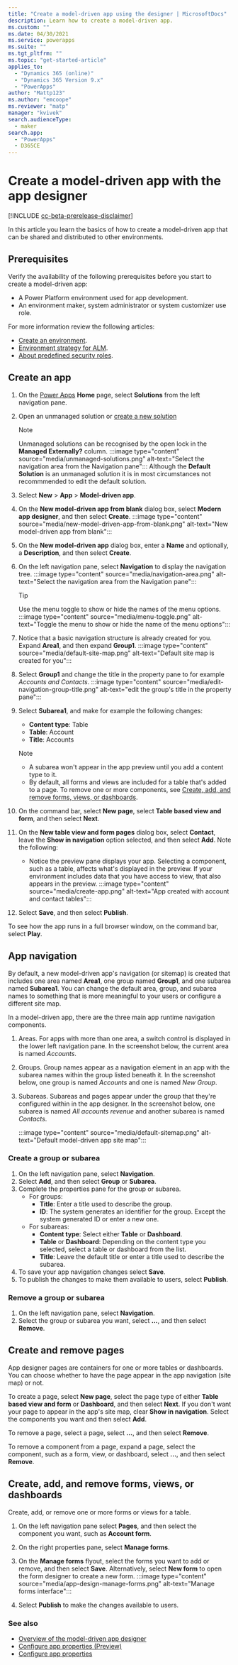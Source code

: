 ```yaml
---
title: "Create a model-driven app using the designer | MicrosoftDocs"
description: Learn how to create a model-driven app.
ms.custom: ""
ms.date: 04/30/2021
ms.service: powerapps
ms.suite: ""
ms.tgt_pltfrm: ""
ms.topic: "get-started-article"
applies_to: 
  - "Dynamics 365 (online)"
  - "Dynamics 365 Version 9.x"
  - "PowerApps"
author: "Mattp123"
ms.author: "emcoope"
ms.reviewer: "matp"
manager: "kvivek"
search.audienceType: 
  - maker
search.app: 
  - "PowerApps"
  - D365CE
---
```

# Create a model-driven app with the app designer

[!INCLUDE [cc-beta-prerelease-disclaimer](../../includes/cc-beta-prerelease-disclaimer.md)]

In this article you learn the basics of how to create a model-driven app that can be shared and distributed to other environments.

## Prerequisites

Verify the availability of the following prerequisites before you start to create a model-driven app:

- A Power Platform environment used for app development.
- An environment maker, system administrator or system customizer use role.

For more information review the following articles:

- [Create an environment](/power-platform/admin/create-environment).
- [Environment strategy for ALM](/power-platform/alm/environment-strategy-alm).
- [About predefined security roles](share-model-driven-app.md#about-predefined-security-roles).

## Create an app

1. On the [Power Apps](https://make.powerapps.com/?utm_source=padocs&utm_medium=linkinadoc&utm_campaign=referralsfromdoc) **Home** page, select **Solutions** from the left navigation pane.

1. Open an unmanaged solution or [create a new solution](../data-platform/create-solution.md)
   > [!NOTE]   
   > Unmanaged solutions can be recognised by the open lock in the **Managed Externally?** column.
   > :::image type="content" source="media/unmanaged-solutions.png" alt-text="Select the navigation area from the Navigation pane":::
   > Although the **Default Solution** is an unmanaged solution it is in most circumstances not recommmended to edit the default solution.
1. Select **New** > **App** > **Model-driven app**.
1. On the **New model-driven app from blank** dialog box, select **Modern app designer**, and then select **Create**. :::image type="content" source="media/new-model-driven-app-from-blank.png" alt-text="New model-driven app from blank":::
1. On the **New model-driven app** dialog box, enter a **Name** and optionally, a **Description**, and then select **Create**.
1. On the left navigation pane, select **Navigation** to display the navigation tree. 
   :::image type="content" source="media/navigation-area.png" alt-text="Select the navigation area from the Navigation pane":::
   > [!TIP]
   > Use the menu toggle to show or hide the names of the menu options. :::image type="content" source="media/menu-toggle.png" alt-text="Toggle the menu to show or hide the name of the menu options":::
1. Notice that a basic navigation structure is already created for you. Expand **Area1**, and then expand **Group1**.
   :::image type="content" source="media/default-site-map.png" alt-text="Default site map is created for you":::
1. Select **Group1** and change the title in the property pane to for example *Accounts and Contacts*. :::image type="content" source="media/edit-navigation-group-title.png" alt-text="edit the group's title in the property pane":::
1. Select **Subarea1**, and make for example the following changes:
   - **Content type**: Table
   - **Table**: Account
   - **Title**: Accounts

   > [!NOTE]
   >
   > - A subarea won't appear in the app preview until you add a content type to it.
   > - By default, all forms and views are included for a table that's added to a page. To remove one or more components, see [Create, add, and remove forms, views, or dashboards](#create-add-and-remove-forms-views-or-dashboards).

1. On the command bar, select **New page**, select **Table based view and form**, and then select **Next**.
1. On the **New table view and form pages** dialog box, select **Contact**, leave the **Show in navigation** option selected, and then select **Add**. Note the following: 
   - Notice the preview pane displays your app. Selecting a component, such as a table, affects what's displayed in the preview. If your environment includes data that you have access to view, that also appears in the preview.
   :::image type="content" source="media/create-app.png" alt-text="App created with account and contact tables":::
1. Select **Save**, and then select **Publish**.

To see how the app runs in a full browser window, on the command bar, select **Play**.

## App navigation

By default, a new model-driven app's navigation (or sitemap) is created that includes one area named **Area1**, one group named **Group1**, and one subarea named **Subarea1**. You can change the default area, group, and subarea names to something that is more meaningful to your users or configure a different site map. 

In a model-driven app, there are the three main app runtime navigation components.

1. Areas. For apps with more than one area, a switch control is displayed in the lower left navigation pane. In the screenshot below, the current area is named *Accounts*.
1. Groups. Group names appear as a navigation element in an app with the subarea names within the group listed beneath it. In the screenshot below, one group is named *Accounts* and one is named *New Group*.
1. Subareas. Subareas and pages appear under the group that they're configured within in the app designer. In the screenshot below, one subarea is named *All accounts revenue* and another subarea is named *Contacts*.

   :::image type="content" source="media/default-sitemap.png" alt-text="Default model-driven app site map":::

### Create a group or subarea

1. On the left navigation pane, select **Navigation**.
1. Select **Add**, and then select **Group** or **Subarea**.
1. Complete the properties pane for the group or subarea.
   - For groups:
      - **Title**: Enter a title used to describe the group.
      - **ID**: The system generates an identifier for the group. Except the system generated ID or enter a new one.
   - For subareas:
      - **Content type**: Select either **Table** or **Dashboard**.
      - **Table** or **Dashboard**: Depending on the content type you selected, select a table or dashboard from the list.
      - **Title**: Leave the default title or enter a title used to describe the subarea.
1. To save your app navigation changes select **Save**.
1. To publish the changes to make them available to users, select **Publish**.

### Remove a group or subarea

1. On the left navigation pane, select **Navigation**.
1. Select the group or subarea you want, select **...**, and then select **Remove**.

## Create and remove pages

App designer pages are containers for one or more tables or dashboards. You can choose whether to have the page appear in the app navigation (site map) or not.

To create a page, select **New page**, select the page type of either **Table based view and form** or **Dashboard**, and then select **Next**. If you don't want your page to appear in the app's site map, clear **Show in navigation**. Select the components you want and then select **Add**. 

To remove a page, select a page, select **...**, and then select **Remove**.

To remove a component from a page, expand a page, select the component, such as a form, view, or dashboard, select **...**, and then select **Remove**.

## Create, add, and remove forms, views, or dashboards

Create, add, or remove one or more forms or views for a table.

1. On the left navigation pane select **Pages**, and then select the component you want, such as **Account form**. 
1. On the right properties pane, select **Manage forms**.
1. On the **Manage forms** flyout, select the forms you want to add or remove, and then select **Save**. Alternatively, select **New form** to open the form designer to create a new form.
   :::image type="content" source="media/app-design-manage-forms.png" alt-text="Manage forms interface":::

1. Select **Publish** to make the changes available to users.

### See also

- [Overview of the model-driven app designer](app-designer-overview.md)
- [Configure app properties (Preview)](manage-app-properties-preview.md)
- [Configure app properties](manage-app-properties.md)

